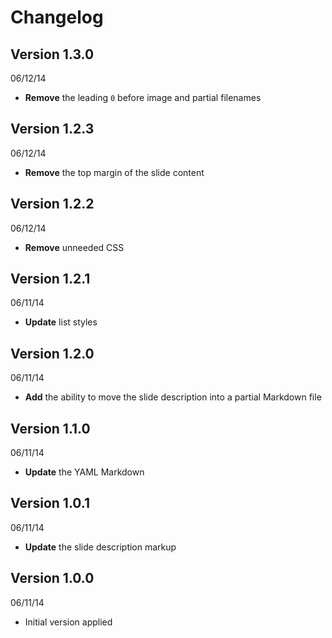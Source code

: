 # Changelog

## Version 1.3.0
06/12/14

- **Remove** the leading `0` before image and partial filenames

## Version 1.2.3
06/12/14

- **Remove** the top margin of the slide content

## Version 1.2.2
06/12/14

- **Remove** unneeded CSS

## Version 1.2.1
06/11/14

- **Update** list styles

## Version 1.2.0
06/11/14

- **Add** the ability to move the slide description into a partial Markdown file

## Version 1.1.0
06/11/14

- **Update** the YAML Markdown

## Version 1.0.1
06/11/14

- **Update** the slide description markup

## Version 1.0.0
06/11/14

- Initial version applied

